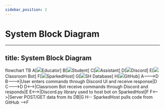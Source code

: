 ```yaml
---
sidebar_position: 2
---
```


# System Block Diagram
---
title: System Block Diagram
---
flowchart TB
    A[<img src='https://cdn-icons-png.flaticon.com/512/1995/1995574.png'>Educator]
    B[<img src='https://cdn-icons-png.flaticon.com/512/5850/5850276.png'>Student]
    C[<img src='https://cdn-icons-png.flaticon.com/512/6032/6032273.png'>Assistant]
    D[<img src='https://www.svgrepo.com/show/353655/discord-icon.svg'>Discord]
    E[<img src='https://cdn.discordapp.com/attachments/494945996892012544/1071574051623030834/Discord_Classroom.jpg'>Classroom Bot]
    F[<img src='https://s3-eu-west-1.amazonaws.com/tpd/logos/5dc1fb0c303176000104b2d4/0x0.png'>SparkedHost]
    G[<img src='https://static-00.iconduck.com/assets.00/office-database-icon-491x512-nll0enk8.png'>SH Database]
    H[<img src='https://pbs.twimg.com/profile_images/1414990564408262661/r6YemvF9_400x400.jpg'>GitHub]
    A--->D
    B--->|User enters commands through Discord UI and receive response|D
    C--->D
    D<-->|Classroom Bot receive commands through Discord and responds|E
    E<-->|Discord.py library used to host bot on SparkedHost|F
    F<-->|Server POST/GET data from its DB|G
    H-- SparkedHost pulls code from GitHub -->F
